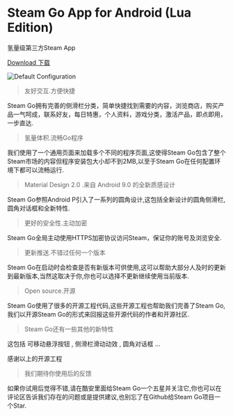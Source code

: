 # Steam Go App for Android (Lua Edition)
氢量级第三方Steam App

[Download 下载](https://github.com/MiKing233/Steam-Go-App-for-Android/releases)  

![Default Configuration](https://i.imgur.com/QPI43VU.png)


>友好交互.方便快捷

Steam Go拥有完善的侧滑栏分类，简单快捷找到需要的内容，浏览商店，购买产品一气呵成，联系好友，每日特惠，个人资料，游戏分类，激活产品，即点即用，一步直达.



>氢量体积.流畅Go程序

我们使用了一个通用页面来加载多个不同的程序页面,这使得Steam Go包含了整个Steam市场的内容但程序安装包大小却不到2MB,以至于Steam Go在任何配置环境下都可以流畅运行.



>Material Design 2.0 .来自 Android 9.0 的全新质感设计

Steam Go参照Android P引入了一系列的圆角设计,这包括全新设计的圆角侧滑栏,圆角对话框和全新特性.



>更好的安全性.主动加密

Steam Go全局主动使用HTTPS加密协议访问Steam，保证你的账号及浏览安全.



>更新推送.不错过任何一个版本

Steam Go在启动时会检查是否有新版本可供使用,这可以帮助大部分人及时的更新到最新版本,当然这取决于你,你也可以选择不更新继续使用当前版本.



>Open source.开源

Steam Go使用了很多的开源工程代码,这些开源工程也帮助我们完善了Steam Go,我们以开源Steam Go的形式来回报这些开源代码的作者和开源社区.



>Steam Go还有一些其他的新特性

这包括  可移动悬浮按钮 , 侧滑栏滑动动效 , 圆角对话框 ...

感谢以上的开源工程



>我们期待你使用后的反馈

如果你试用后觉得不错,请在酷安里面给Steam Go一个五星并关注它,你也可以在评论区告诉我们存在的问题或是提供建议,也别忘了在Github给Steam Go项目一个Star.
